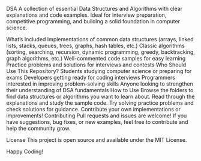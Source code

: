 DSA
A collection of essential Data Structures and Algorithms with clear explanations and code examples. Ideal for interview preparation, competitive programming, and building a solid foundation in computer science.

What’s Included
Implementations of common data structures (arrays, linked lists, stacks, queues, trees, graphs, hash tables, etc.)
Classic algorithms (sorting, searching, recursion, dynamic programming, greedy, backtracking, graph algorithms, etc.)
Well-commented code samples for easy learning
Practice problems and solutions for interviews and contests
Who Should Use This Repository?
Students studying computer science or preparing for exams
Developers getting ready for coding interviews
Programmers interested in improving problem-solving skills
Anyone looking to strengthen their understanding of DSA fundamentals
How to Use
Browse the folders to find data structures or algorithms you want to learn about.
Read through the explanations and study the sample code.
Try solving practice problems and check solutions for guidance.
Contribute your own implementations or improvements!
Contributing
Pull requests and issues are welcome! If you have suggestions, bug fixes, or new examples, feel free to contribute and help the community grow.

License
This project is open source and available under the MIT License.

Happy Coding!
